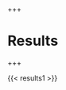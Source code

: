+++
# Results
+++

<script src="https://code.highcharts.com/highcharts.src.js"></script>

{{< results1 >}}